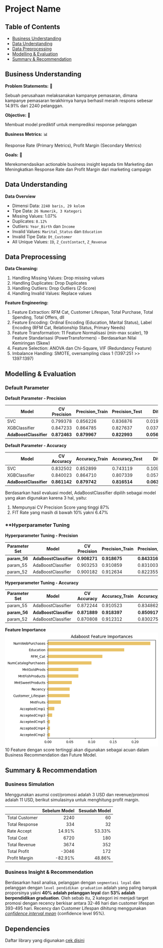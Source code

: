 # Project Name

## Table of Contents

- [Business Understanding](#business-understanding)
- [Data Understanding](#data-understanding)
- [Data Preprocessing](#data-preprocessing)
- [Modelling &amp; Evaluation](#modelling--evaluation)
- [Summary &amp; Recommendation](#summary--recommendation)

## Business Understanding

**Problem Statements:** 🎯

Sebuah perusahaan melaksanakan kampanye pemasaran, dimana kampanye pemasaran terakhirnya hanya berhasil meraih respons sebesar 14.91% dari 2240 pelanggan.

**Objective:** 🚀

Membuat model prediktif untuk memprediksi response pelanggan

**Business Metrics:** 📊

Response Rate (Primary Metrics), Profit Margin (Secondary Metrics)

**Goals:** 🎯

Merekomendasikan actionable business insight kepada tim Marketing dan Meningkatkan Response Rate dan Profit Margin dari marketing campaign

## Data Understanding

**Data Overview**

* Dimensi Data: `2240 baris, 29 kolom`
* Tipe Data: `26 Numerik, 3 Kategori`
* Missing Values: 1.07%
* Duplicates: `8.12%`
* Outliers: `Year_Birth` dan `Income`
* Invalid Values: `Marital_Status` dan `Education`
* Invalid Tipe Data: `Dt_Customer`
* All Unique Values: `ID`, `Z_CostContact`, `Z_Revenue`

## Data Preprocessing

**Data Cleansing:**

1. Handling Missing Values: Drop missing values
2. Handling Duplicates: Drop Duplicates
3. Handling Outliers: Drop Outliers (Z-Score)
4. Handling Invalid Values: Replace values

**Feature Engineering:**

1. Feature Extraction: RFM Cat, Customer Lifespan, Total Purchase, Total Spending, Total Offers, dll
2. Feature Encoding: Ordinal Encoding (Education, Marital Status), Label Encoding (RFM Cat, Relationship Status, Primary Needs)
3. Feature Transformation: 11 Feature Normalisasi (min-max scaler), 19 Feature Standarisasi (PowerTransformers) - Berdasarkan Nilai Kemiringan (Skew)
4. Feature Selection: ANOVA dan Chi-Square, VIF (Redundancy Feature)
5. Imbalance Handling: SMOTE, oversampling class 1 (1397:251 >> 1397:1397)

## Modelling & Evaluation

### **Default Parameter**

**Default Parameter - Precision**

| Model                        | CV Precision       | Precision_Train    | Precision_Test     | Diff               | Diff (%)           |
| ---------------------------- | ------------------ | ------------------ | ------------------ | ------------------ | ------------------ |
| SVC                          | 0.799378           | 0.856226           | 0.836876           | 0.019350           | 2.259904           |
| XGBClassifier                | 0.847233           | 0.864785           | 0.827637           | 0.037148           | 4.295622           |
| **AdaBoostClassifier** | **0.872463** | **0.879967** | **0.822993** | **0.056974** | **6.474576** |

**Default Parameter - Accuracy**

| Model                        | CV Accuracy        | Accuracy_Train     | Accuracy_Test      | Diff               | Diff (%)           |
| ---------------------------- | ------------------ | ------------------ | ------------------ | ------------------ | ------------------ |
| SVC                          | 0.832502           | 0.852899           | 0.743119           | 0.109780           | 12.871371          |
| XGBClassifier                | 0.840023           | 0.864710           | 0.807339           | 0.057371           | 6.634668           |
| **AdaBoostClassifier** | **0.861142** | **0.879742** | **0.816514** | **0.063229** | **7.187166** |

Berdasarkan hasil evaluasi model, AdaBoostClassifier dipilih sebagai model yang akan digunakan karena 3 hal, yaitu:

1. Mempunyai CV Precision Score yang tinggi 87%
2. FIT Rate yang masih di bawah 10% yakni 6.47%

### **Hyperparameter Tuning

**Hyperparameter Tuning - Precision**

| Parameter Set      | Model                        | CV Precision       | Precision_Train    | Precision_Test     | Diff               | Diff (%)           |
| ------------------ | ---------------------------- | ------------------ | ------------------ | ------------------ | ------------------ | ------------------ |
| **param_56** | **AdaBoostClassifier** | **0.908271** | **0.918675** | **0.843316** | **0.075359** | **8.203003** |
| param_55           | AdaBoostClassifier           | 0.903253           | 0.910859           | 0.831003           | 0.079856           | 8.767125           |
| param_52           | AdaBoostClassifier           | 0.900182           | 0.912634           | 0.822355           | 0.090279           | 9.892101           |

**Hyperparameter Tuning - Accuracy**

| Parameter Set      | Model                        | CV Accuracy        | Accuracy_Train     | Accuracy_Test      | Diff               | Diff (%)           |
| ------------------ | ---------------------------- | ------------------ | ------------------ | ------------------ | ------------------ | ------------------ |
| param_55           | AdaBoostClassifier           | 0.872244           | 0.910523           | 0.834862           | 0.075660           | 8.309532           |
| **param_56** | **AdaBoostClassifier** | **0.871889** | **0.918397** | **0.850917** | **0.067479** | **7.347494** |
| param_52           | AdaBoostClassifier           | 0.870808           | 0.912312           | 0.830275           | 0.082037           | 8.992193           |

**Feature Importance**
![Feature Importance](images/feature-importance-adb.png)
10 Feature dengan score tertinggi akan digunakan sebagai acuan dalam Business Recommendation dan Future Model.

## Summary & Recommendation

### **Business Simulation**

Menggunakan asumsi cost/promosi adalah 3 USD dan revenue/promosi adalah 11 USD, berikut simulasinya untuk menghitung profit margin.

|                | Sebelum Model | Sesudah Model |
| -------------- | ------------: | ------------: |
| Total Customer |          2240 |            60 |
| Total Response |           334 |            32 |
| Rate Accept    |        14.91% |        53.33% |
| Total Cost     |          6720 |           180 |
| Total Revenue  |          3674 |           352 |
| Total Profit   |         -3046 |           172 |
| Profit Margin  |       -82.91% |        48.86% |

### **Business Insight & Recommendation**

Berdasarkan hasil analisa, pelanggan dengan `segmentasi loyal` dan pelanggan dengan `level pendidikan graduation` adalah yang paling banyak proporsinya yakni **40% adalah pelanggan loyal** dan **53% adalah berpendidikan graduation**. Oleh sebab itu, 2 kategori ini menjadi target promosi dengan recency berkisar antara 32-46 hari dan customer lifespan 393-495 hari. Recency dan Customer Lifespan dihitung menggunakan *[confidence interval mean](https://www.investopedia.com/terms/c/confidenceinterval.asp)* (confidence level 95%).

## Dependencies

Daftar library yang digunakan [cek disini](requirements.txt)

